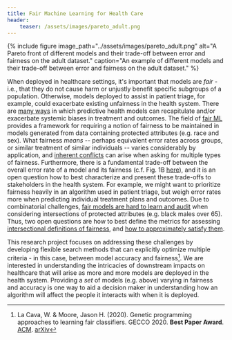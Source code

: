 ```yaml
---
title: Fair Machine Learning for Health Care
header:
    teaser: /assets/images/pareto_adult.png
---
```


{% include figure 
image_path="../assets/images/pareto_adult.png" 
alt="A Pareto front of different models and their trade-off between error and fairness on the adult dataset."
caption="An example of different models and their trade-off between error and fairness on the adult dataset."
%}

When deployed in healthcare settings, it's important that models are _fair_ - i.e., that they do not cause harm or unjustly benefit specific subgroups of a population. 
Otherwise, models deployed to assist in patient triage, for example, could exacerbate existing unfairness in the health system. 
There are [many ways](https://jamanetwork.com/journals/jamainternalmedicine/fullarticle/2697394?casa_token=Abys4wXOuMUAAAAA:B76kklZfzpEiEsA6pexAQjTPqoMrz9ASTMgSfkT95_CsyzPSvBRso_SqXQu1WBsmj-RDEdrXyg0) in which predictive health models can recapitulate and/or exacerbate systemic biases in treatment and outcomes.
The field of [fair ML](https://arxiv.org/abs/1810.08810) provides a framework for requiring a notion of fairness to be maintained in models generated from data containing protected attributes (e.g. race and sex). 
What fairness _means_ -- perhaps equivalent error rates across groups, or similar treatment of similar individuals -- varies considerably by application, and [inherent conflicts](https://arxiv.org/abs/1609.05807) can arise when asking for multiple types of fairness. 
Furthermore, there is a fundamental trade-off between the overall error rate of a model and its fairness (c.f. Fig. 1B [here](http://proceedings.mlr.press/v80/kearns18a.html)), and it is an open question how to best characterize and present these trade-offs to stakeholders in the health system.
For example, we might want to prioritize fairness heavily in an algorithm used in patient triage, but weigh error rates more when predicting individual treatment plans and outcomes. 
Due to combinatorial challenges, [fair models are hard to learn and audit](http://proceedings.mlr.press/v80/kearns18a.html) when considering intersections of protected attributes (e.g. black males over 65).
Thus, two open questions are how to best define the metrics for assessing [intersectional definitions of fairness](https://arxiv.org/abs/1807.08362), and [how to approximately satisfy them](https://arxiv.org/abs/2004.13282).

This research project focuses on addressing these challenges by developing flexible search methods that can explicitly optimize multiple criteria - in this case, between model accuracy and fairness[^1]. 
We are interested in understanding the intricacies of downstream impacts on healthcare that will arise as more and more models are deployed in the health system.
Providing a *set* of models (e.g. above) varying in fairness and accuracy is one way to aid a decision maker in understanding how an algorithm will affect the people it interacts with when it is deployed. 


[^1]:  La Cava, W. & Moore, Jason H. (2020).  Genetic programming approaches to learning fair classifiers.  GECCO 2020.  **Best Paper Award**.  [ACM](https://dl.acm.org/doi/abs/10.1145/3377930.3390157).  [arXiv](https://arxiv.org/abs/2004.13282)
